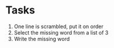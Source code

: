 # Tasks

1. One line is scrambled, put it on order
2. Select the missing word from a list of 3
3. Write the missing word

